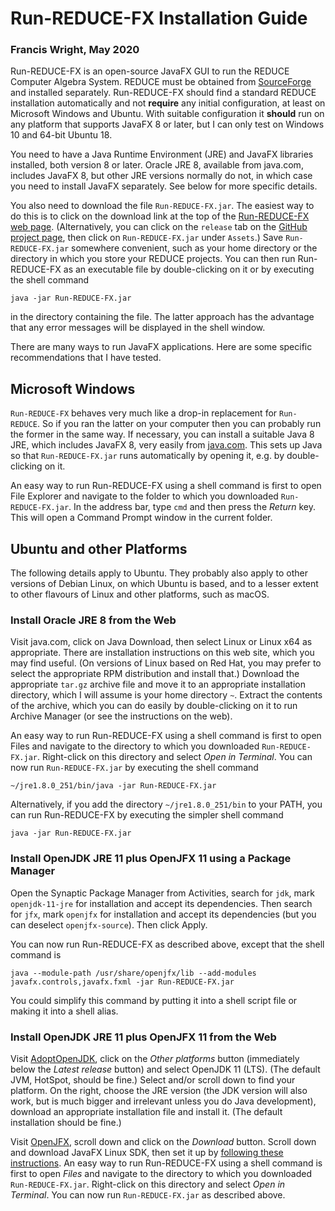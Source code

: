 # Run-REDUCE-FX Installation Guide

### Francis Wright, May 2020

Run-REDUCE-FX is an open-source JavaFX GUI to run the REDUCE Computer
Algebra System.  REDUCE must be obtained from
[SourceForge](https://sourceforge.net/projects/reduce-algebra/) and
installed separately.  Run-REDUCE-FX should find a standard REDUCE
installation automatically and not **require** any initial
configuration, at least on Microsoft Windows and Ubuntu.  With
suitable configuration it **should** run on any platform that supports
JavaFX 8 or later, but I can only test on Windows 10 and 64-bit Ubuntu
18.

You need to have a Java Runtime Environment (JRE) and JavaFX libraries
installed, both version 8 or later.  Oracle JRE 8, available from
java.com, includes JavaFX 8, but other JRE versions normally do not,
in which case you need to install JavaFX separately.  See below for
more specific details.

You also need to download the file `Run-REDUCE-FX.jar`.  The easiest
way to do this is to click on the download link at the top of the
[Run-REDUCE-FX web page](https://fjwright.github.io/Run-REDUCE-FX/).
(Alternatively, you can click on the `release` tab on the [GitHub
project page](https://github.com/fjwright/Run-REDUCE-FX), then click
on `Run-REDUCE-FX.jar` under `Assets`.)  Save `Run-REDUCE-FX.jar`
somewhere convenient, such as your home directory or the directory in
which you store your REDUCE projects.  You can then run Run-REDUCE-FX
as an executable file by double-clicking on it or by executing the
shell command

    java -jar Run-REDUCE-FX.jar

in the directory containing the file.  The latter approach has the
advantage that any error messages will be displayed in the shell
window.

There are many ways to run JavaFX applications.  Here are some
specific recommendations that I have tested.


## Microsoft Windows

`Run-REDUCE-FX` behaves very much like a drop-in replacement for
`Run-REDUCE`.  So if you ran the latter on your computer then you can
probably run the former in the same way.  If necessary, you can
install a suitable Java 8 JRE, which includes JavaFX 8, very easily
from [java.com](https://www.java.com/).  This sets up Java so that
`Run-REDUCE-FX.jar` runs automatically by opening it, e.g. by
double-clicking on it.

An easy way to run Run-REDUCE-FX using a shell command is first to
open File Explorer and navigate to the folder to which you downloaded
`Run-REDUCE-FX.jar`.  In the address bar, type `cmd` and then press
the *Return* key.  This will open a Command Prompt window in the
current folder.


## Ubuntu and other Platforms

The following details apply to Ubuntu.  They probably also apply to
other versions of Debian Linux, on which Ubuntu is based, and to a
lesser extent to other flavours of Linux and other platforms, such as
macOS.

### Install Oracle JRE 8 from the Web

Visit java.com, click on Java Download, then select Linux or Linux x64
as appropriate.  There are installation instructions on this web site,
which you may find useful.  (On versions of Linux based on Red Hat,
you may prefer to select the appropriate RPM distribution and install
that.)  Download the appropriate `tar.gz` archive file and move it to
an appropriate installation directory, which I will assume is your
home directory `~`.  Extract the contents of the archive, which you
can do easily by double-clicking on it to run Archive Manager (or see
the instructions on the web).

An easy way to run Run-REDUCE-FX using a shell command is first to
open Files and navigate to the directory to which you downloaded
`Run-REDUCE-FX.jar`.  Right-click on this directory and select *Open
in Terminal*.  You can now run `Run-REDUCE-FX.jar` by executing the
shell command

    ~/jre1.8.0_251/bin/java -jar Run-REDUCE-FX.jar

Alternatively, if you add the directory `~/jre1.8.0_251/bin` to your
PATH, you can run Run-REDUCE-FX by executing the simpler shell command

    java -jar Run-REDUCE-FX.jar

### Install OpenJDK JRE 11 plus OpenJFX 11 using a Package Manager

Open the Synaptic Package Manager from Activities, search for `jdk`,
mark `openjdk-11-jre` for installation and accept its dependencies.
Then search for `jfx`, mark `openjfx` for installation and accept its
dependencies (but you can deselect `openjfx-source`).  Then click
Apply.

You can now run Run-REDUCE-FX as described above, except that the
shell command is

    java --module-path /usr/share/openjfx/lib --add-modules javafx.controls,javafx.fxml -jar Run-REDUCE-FX.jar

You could simplify this command by putting it into a shell script file
or making it into a shell alias.

### Install OpenJDK JRE 11 plus OpenJFX 11 from the Web

Visit [AdoptOpenJDK](https://adoptopenjdk.net/), click on the *Other
platforms* button (immediately below the *Latest release* button) and
select OpenJDK 11 (LTS).  (The default JVM, HotSpot, should be fine.)
Select and/or scroll down to find your platform.  On the right, choose
the JRE version (the JDK version will also work, but is much bigger
and irrelevant unless you do Java development), download an
appropriate installation file and install it.  (The default
installation should be fine.)

Visit [OpenJFX](https://openjfx.io/), scroll down and click on the
*Download* button.  Scroll down and download JavaFX Linux SDK, then
set it up by [following these
instructions](https://openjfx.io/openjfx-docs/#install-javafx).  An
easy way to run Run-REDUCE-FX using a shell command is first to open
*Files* and navigate to the directory to which you downloaded
`Run-REDUCE-FX.jar`.  Right-click on this directory and select *Open
in Terminal*.  You can now run `Run-REDUCE-FX.jar` as described above.
